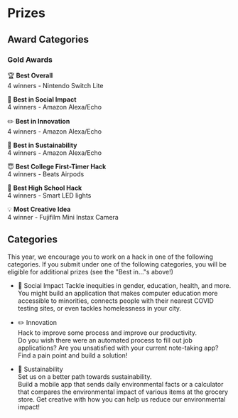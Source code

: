 # Prizes

## Award Categories

### Gold Awards

🏆 **Best Overall**  
4 winners - Nintendo Switch Lite
  
💛 **Best in Social Impact**  
4 winners - Amazon Alexa/Echo

✏️ **Best in Innovation**  
4 winners - Amazon Alexa/Echo

🌳 **Best in Sustainability**  
4 winners - Amazon Alexa/Echo

😇 **Best College First-Timer Hack**  
4 winners - Beats Airpods

🌟 **Best High School Hack**  
4 winners - Smart LED lights

💡 **Most Creative Idea**  
4 winner - Fujifilm Mini Instax Camera

## Categories

This year, we encourage you to work on a hack in one of the following categories. If you submit under one of the following categories, you will be eligible for additional prizes (see the "Best in..."s above!)

* 💛 Social Impact
    Tackle inequities in gender, education, health, and more.  
    You might build an application that makes computer education more accessible to minorities, connects people with their nearest COVID testing sites, or even tackles homelessness in your city.    
     
* ✏️ Innovation  
    Hack to improve some process and improve our productivity.  
    Do you wish there were an automated process to fill out job applications? Are you unsatisfied with your current note-taking app? Find a pain point and build a solution!
  
* 🌳 Sustainability</br>
    Set us on a better path towards sustainability.  
    Build a mobile app that sends daily environmental facts or a calculator that compares the environmental impact of various items at the grocery store.  Get creative with how you can help us reduce our environmental impact!  
